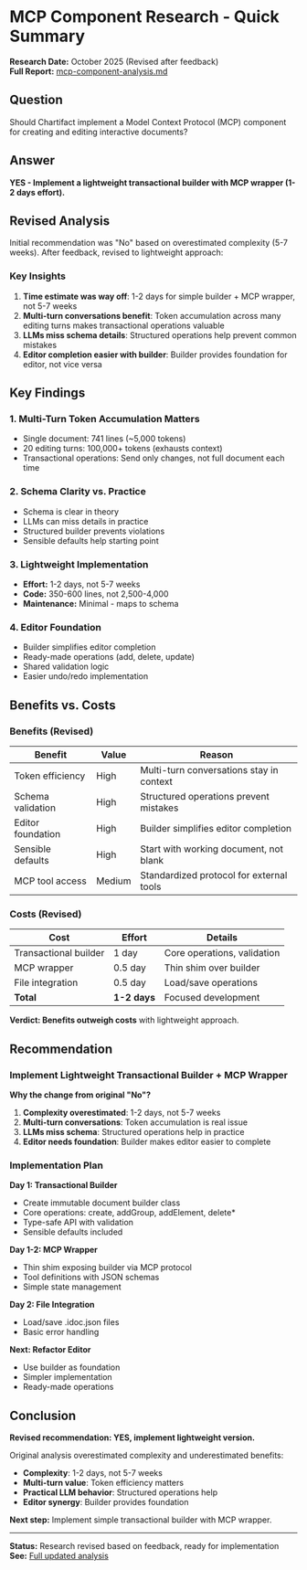 # MCP Component Research - Quick Summary

**Research Date:** October 2025 (Revised after feedback)  
**Full Report:** [mcp-component-analysis.md](./mcp-component-analysis.md)

## Question

Should Chartifact implement a Model Context Protocol (MCP) component for creating and editing interactive documents?

## Answer

**YES - Implement a lightweight transactional builder with MCP wrapper (1-2 days effort).**

## Revised Analysis

Initial recommendation was "No" based on overestimated complexity (5-7 weeks). After feedback, revised to lightweight approach:

### Key Insights

1. **Time estimate was way off**: 1-2 days for simple builder + MCP wrapper, not 5-7 weeks
2. **Multi-turn conversations benefit**: Token accumulation across many editing turns makes transactional operations valuable
3. **LLMs miss schema details**: Structured operations help prevent common mistakes
4. **Editor completion easier with builder**: Builder provides foundation for editor, not vice versa

## Key Findings

### 1. Multi-Turn Token Accumulation Matters
- Single document: 741 lines (~5,000 tokens)
- 20 editing turns: 100,000+ tokens (exhausts context)
- Transactional operations: Send only changes, not full document each time

### 2. Schema Clarity vs. Practice
- Schema is clear in theory
- LLMs can miss details in practice
- Structured builder prevents violations
- Sensible defaults help starting point

### 3. Lightweight Implementation
- **Effort:** 1-2 days, not 5-7 weeks
- **Code:** 350-600 lines, not 2,500-4,000
- **Maintenance:** Minimal - maps to schema

### 4. Editor Foundation
- Builder simplifies editor completion
- Ready-made operations (add, delete, update)
- Shared validation logic
- Easier undo/redo implementation

## Benefits vs. Costs

### Benefits (Revised)

| Benefit | Value | Reason |
|---------|-------|--------|
| Token efficiency | High | Multi-turn conversations stay in context |
| Schema validation | High | Structured operations prevent mistakes |
| Editor foundation | High | Builder simplifies editor completion |
| Sensible defaults | High | Start with working document, not blank |
| MCP tool access | Medium | Standardized protocol for external tools |

### Costs (Revised)

| Cost | Effort | Details |
|------|--------|---------|
| Transactional builder | 1 day | Core operations, validation |
| MCP wrapper | 0.5 day | Thin shim over builder |
| File integration | 0.5 day | Load/save operations |
| **Total** | **1-2 days** | Focused development |

**Verdict: Benefits outweigh costs** with lightweight approach.

## Recommendation

### Implement Lightweight Transactional Builder + MCP Wrapper

**Why the change from original "No"?**

1. **Complexity overestimated**: 1-2 days, not 5-7 weeks
2. **Multi-turn conversations**: Token accumulation is real issue
3. **LLMs miss schema**: Structured operations help in practice
4. **Editor needs foundation**: Builder makes editor easier to complete

### Implementation Plan

**Day 1: Transactional Builder**
- Create immutable document builder class
- Core operations: create, addGroup, addElement, delete*
- Type-safe API with validation
- Sensible defaults included

**Day 1-2: MCP Wrapper**
- Thin shim exposing builder via MCP protocol
- Tool definitions with JSON schemas
- Simple state management

**Day 2: File Integration**
- Load/save .idoc.json files
- Basic error handling

**Next: Refactor Editor**
- Use builder as foundation
- Simpler implementation
- Ready-made operations

## Conclusion

**Revised recommendation: YES, implement lightweight version.**

Original analysis overestimated complexity and underestimated benefits:
- **Complexity**: 1-2 days, not 5-7 weeks
- **Multi-turn value**: Token efficiency matters
- **Practical LLM behavior**: Structured operations help
- **Editor synergy**: Builder provides foundation

**Next step:** Implement simple transactional builder with MCP wrapper.

---

**Status:** Research revised based on feedback, ready for implementation  
**See:** [Full updated analysis](./mcp-component-analysis.md)

